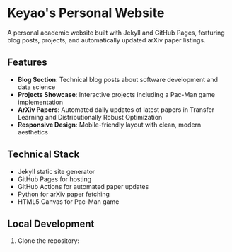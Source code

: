 
# Keyao's Personal Website

A personal academic website built with Jekyll and GitHub Pages, featuring blog posts, projects, and automatically updated arXiv paper listings.

## Features

- **Blog Section**: Technical blog posts about software development and data science
- **Projects Showcase**: Interactive projects including a Pac-Man game implementation
- **ArXiv Papers**: Automated daily updates of latest papers in Transfer Learning and Distributionally Robust Optimization
- **Responsive Design**: Mobile-friendly layout with clean, modern aesthetics

## Technical Stack

- Jekyll static site generator
- GitHub Pages for hosting
- GitHub Actions for automated paper updates
- Python for arXiv paper fetching
- HTML5 Canvas for Pac-Man game

## Local Development

1. Clone the repository: